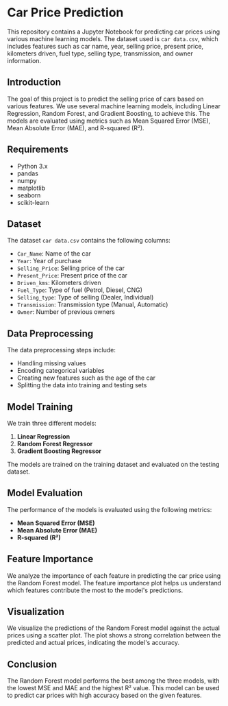 # Car Price Prediction

This repository contains a Jupyter Notebook for predicting car prices using various machine learning models. The dataset used is `car data.csv`, which includes features such as car name, year, selling price, present price, kilometers driven, fuel type, selling type, transmission, and owner information.

## Introduction
The goal of this project is to predict the selling price of cars based on various features. We use several machine learning models, including Linear Regression, Random Forest, and Gradient Boosting, to achieve this. The models are evaluated using metrics such as Mean Squared Error (MSE), Mean Absolute Error (MAE), and R-squared (R²).

## Requirements
- Python 3.x
- pandas
- numpy
- matplotlib
- seaborn
- scikit-learn

## Dataset
The dataset `car data.csv` contains the following columns:
- `Car_Name`: Name of the car
- `Year`: Year of purchase
- `Selling_Price`: Selling price of the car
- `Present_Price`: Present price of the car
- `Driven_kms`: Kilometers driven
- `Fuel_Type`: Type of fuel (Petrol, Diesel, CNG)
- `Selling_type`: Type of selling (Dealer, Individual)
- `Transmission`: Transmission type (Manual, Automatic)
- `Owner`: Number of previous owners

## Data Preprocessing
The data preprocessing steps include:
- Handling missing values
- Encoding categorical variables
- Creating new features such as the age of the car
- Splitting the data into training and testing sets

## Model Training
We train three different models:
1. **Linear Regression**
2. **Random Forest Regressor**
3. **Gradient Boosting Regressor**

The models are trained on the training dataset and evaluated on the testing dataset.

## Model Evaluation
The performance of the models is evaluated using the following metrics:
- **Mean Squared Error (MSE)**
- **Mean Absolute Error (MAE)**
- **R-squared (R²)**

## Feature Importance
We analyze the importance of each feature in predicting the car price using the Random Forest model. The feature importance plot helps us understand which features contribute the most to the model's predictions.

## Visualization
We visualize the predictions of the Random Forest model against the actual prices using a scatter plot. The plot shows a strong correlation between the predicted and actual prices, indicating the model's accuracy.

## Conclusion
The Random Forest model performs the best among the three models, with the lowest MSE and MAE and the highest R² value. This model can be used to predict car prices with high accuracy based on the given features.

